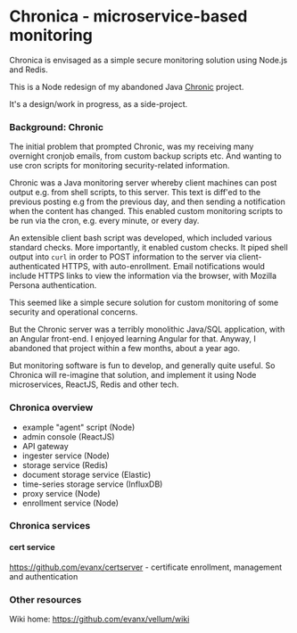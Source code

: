 
# Chronica - microservice-based monitoring

Chronica is envisaged as a simple secure monitoring solution using Node.js and Redis.

This is a Node redesign of my abandoned Java <a href="https://github.com/evanx/chronic">Chronic</a> project.

It's a design/work in progress, as a side-project.
 

### Background: Chronic

The initial problem that prompted Chronic, was my receiving many overnight cronjob emails, from custom backup scripts etc. And wanting to use cron scripts for monitoring security-related information.

Chronic was a Java monitoring server whereby client machines can post output e.g. from shell scripts, to this server. This text is diff'ed to the previous posting e.g from the previous day, and then sending a notification when the content has changed. This enabled custom monitoring scripts to be run via the cron, e.g. every minute, or every day.

An extensible client bash script was developed, which included various standard checks. More importantly, it enabled custom checks. It piped shell output into `curl` in order to POST information to the server via client-authenticated HTTPS, with auto-enrollment. Email notifications would include HTTPS links to view the information via the browser, with Mozilla Persona authentication. 

This seemed like a simple secure solution for custom monitoring of some security and operational concerns.

But the Chronic server was a terribly monolithic Java/SQL application, with an Angular front-end. I enjoyed learning Angular for that. Anyway, I abandoned that project within a few months, about a year ago.

But monitoring software is fun to develop, and generally quite useful. So Chronica will re-imagine that solution, and implement it using Node microservices, ReactJS, Redis and other tech.


### Chronica overview

* example "agent" script (Node)
* admin console (ReactJS)
* API gateway
* ingester service (Node)
* storage service (Redis)
* document storage service (Elastic)
* time-series storage service (InfluxDB)
* proxy service (Node)
* enrollment service (Node)


### Chronica services

#### cert service 

https://github.com/evanx/certserver - certificate enrollment, management and authentication


### Other resources

Wiki home: https://github.com/evanx/vellum/wiki

